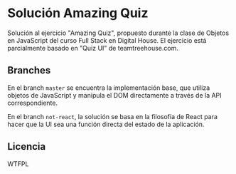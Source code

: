 # Solución Amazing Quiz

Solución al ejercicio "Amazing Quiz", propuesto durante la clase de Objetos en JavaScript del curso Full Stack en Digital House. El ejercicio está parcialmente basado en "Quiz UI" de teamtreehouse.com.

## Branches

En el branch `master` se encuentra la implementación base, que utiliza objetos de JavaScript y manipula el DOM directamente a través de la API correspondiente.

En el branch `not-react`, la solución se basa en la filosofía de React para hacer que la UI sea una función directa del estado de la aplicación.

## Licencia

WTFPL

